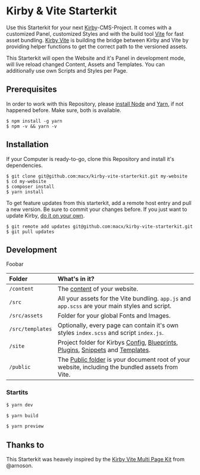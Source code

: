 # Kirby & Vite Starterkit

Use this Starterkit for your next [Kirby](https://getkirby.com/)-CMS-Project. It comes with a customized Panel, customized Styles and with the build tool [Vite](https://vitejs.dev/) for fast asset bundling. [Kirby Vite](https://github.com/arnoson/kirby-vite) is building the bridge between Kirby and Vite by providing helper functions to get the correct path to the versioned assets.

This Starterkit will open the Website and it's Panel in development mode, will live reload changed Content, Assets and Templates. You can additionally use own Scripts and Styles per Page.

## Prerequisites

In order to work with this Repository, please [install Node](https://nodejs.org/en/download/) and [Yarn](https://yarnpkg.com/), if not happened before. Make sure, both is available.

```shell
$ npm install -g yarn
$ npm -v && yarn -v
```

## Installation

If your Computer is ready-to-go, clone this Repository and install it's dependencies.

```shell
$ git clone git@github.com:macx/kirby-vite-starterkit.git my-website
$ cd my-website
$ composer install
$ yarn install
```

To get feature updates from this starterkit, add a remote host entry and pull a new version. Be sure to commit your changes before. If you just want to update Kirby, [do it on your own](https://getkirby.com/docs/cookbook/setup/composer#updating-kirby).

```shell
$ git remote add updates git@github.com:macx/kirby-vite-starterkit.git
$ git pull updates
```

## Development

Foobar

<!-- prettier-ignore -->
| Folder | What's in it? |
| :-- | :--  |
| `/content` | The [content](https://getkirby.com/docs/guide/tour#where-the-content-lives) of  your  website. |
| `/src` | All your assets for the Vite bundling. `app.js` and `app.scss` are your main styles and script. |
| `/src/assets` | Folder for your global Fonts and Images. |
| `/src/templates` | Optionally, every page can contain it's own styles `index.scss` and script `index.js`. |
| `/site` | Project folder for Kirbys [Config](https://getkirby.com/docs/guide/configuration), [Blueprints](https://getkirby.com/docs/guide/blueprints/introduction), [Plugins](https://getkirby.com/docs/guide/plugins/plugin-basics), [Snippets](https://getkirby.com/docs/guide/templates/snippets) and [Templates](https://getkirby.com/docs/guide/templates/basics). |
| `/public` | The [Public folder](https://getkirby.com/docs/guide/configuration#custom-folder-setup__public-folder-setup) is your document root of your website, including the bundled assets from Vite. |

### Startits

```sh
$ yarn dev
```

```sh
$ yarn build
```

```sh
$ yarn preview
```

## Thanks to

This Starterkit was heavely inspired by the [Kirby Vite Multi Page Kit](https://github.com/arnoson/kirby-vite-multi-page-kit) from @arnoson.
